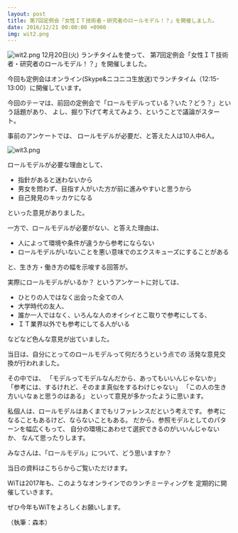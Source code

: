 ```yaml
---
layout: post
title: 第7回定例会「女性ＩＴ技術者・研究者のロールモデル！？」を開催しました。
date: 2016/12/21 00:00:00 +0900
img: wit2.png
---
```

![wit2.png]({{site.baseurl}}/images/wit2.png)
12月20日(火) ランチタイムを使って、
第7回定例会「女性ＩＴ技術者・研究者のロールモデル！？」を開催しました。

今回も定例会はオンライン(Skype&ニコニコ生放送)でランチタイム（12:15-13:00）に開催しています。

今回のテーマは、前回の定例会で「ロールモデルっている？いた？どう？」という話題があり、
よし、掘り下げて考えてみよう、ということで議論がスタート。

事前のアンケートでは、
ロールモデルが必要だ、と答えた人は10人中6人。

![wit3.png]({{site.baseurl}}/images/wit3.png)


ロールモデルが必要な理由として、
* 指針があると迷わないから
* 男女を問わず、目指す人がいた方が前に進みやすいと思うから
* 自己発見のキッカケになる

といった意見がありました。

一方で、ロールモデルが必要がない、と答えた理由は、
* 人によって環境や条件が違うから参考にならない
* ロールモデルがいないことを悪い意味でのエクスキューズにすることがある

と、生き方・働き方の幅を示唆する回答が。

実際にロールモデルがいるか？
というアンケートに対しては、
* ひとりの人ではなく出会った全ての人
* 大学時代の友人、
* 誰か一人ではなく、いろんな人のオイシイとこ取りで参考にしてる、
* ＩＴ業界以外でも参考にしてる人がいる

などなど色んな意見が出ていました。

当日は、自分にとってのロールモデルって何だろうという点での
活発な意見交換が行われました。

その中では、
「モデルってモデルなんだから、あってもいいんじゃないか」
「参考には、するけれど、そのまま真似をするわけじゃない」
「この人の生き方いいなぁと思うのはある」
といって意見が多かったように思います。

私個人は、ロールモデルはあくまでもリファレンスだという考えです。
参考になることもあるけど、ならないこともある。
だから、参照モデルとしてのパターンを幅広くもって、
自分の環境にあわせて選択できるのがいいんじゃないか、
なんて思ったりします。

みなさんは、「ロールモデル」について、どう思いますか？

当日の資料はこちらからご覧いただけます。

WiTは2017年も、このようなオンラインでのランチミーティングを
定期的に開催していきます。

ぜひ今年もWiTをよろしくお願いします。

（執筆：森本）
